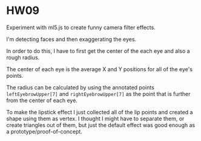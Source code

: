 # HW09

Experiment with ml5.js to create funny camera filter effects.

I'm detecting faces and then exaggerating the eyes.

In order to do this, I have to first get the center of the each eye and also a rough radius.

The center of each eye is the average X and Y positions for all of the eye's points.

The radius can be calculated by using the annotated points ```leftEyebrowUpper[7]``` and ```rightEyebrowUpper[7]``` as the point that is further from the center of each eye.

To make the lipstick effect I just collected all of the lip points and created a shape using them as vertex. I thought I 
might have to separate them, or create triangles out of them, but just the default effect was good enough as a 
prototype/proof-of-concept.
